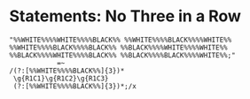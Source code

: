 # Statements: No Three in a Row

<!-- %% svg-grid: code -->

~~~~
"%%WHITE%%%%WHITE%%%%BLACK%% %%WHITE%%%%BLACK%%%%WHITE%% %%WHITE%%%%BLACK%%%%BLACK%% %%BLACK%%%%WHITE%%%%WHITE%% %%BLACK%%%%WHITE%%%%BLACK%% %%BLACK%%%%BLACK%%%%WHITE%%;"
            =~
/(?:[%%WHITE%%%%BLACK%%]{3})*
 \g{R1C1}\g{R1C2}\g{R1C3}
 (?:[%%WHITE%%%%BLACK%%]{3})*;/x
~~~~
